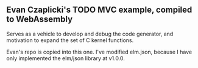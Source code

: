## Evan Czaplicki's TODO MVC example, compiled to WebAssembly

Serves as a vehicle to develop and debug the code generator, and motivation to expand the set of C kernel functions.

Evan's repo is copied into this one. I've modified elm.json, because I have only implemented the elm/json library at v1.0.0.
